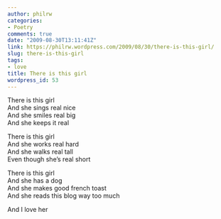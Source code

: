 ```yaml
---
author: philrw
categories:
- Poetry
comments: true
date: "2009-08-30T13:11:41Z"
link: https://philrw.wordpress.com/2009/08/30/there-is-this-girl/
slug: there-is-this-girl
tags:
- love
title: There is this girl
wordpress_id: 53
---
```


There is this girl  
And she sings real nice  
And she smiles real big  
And she keeps it real

There is this girl  
And she works real hard  
And she walks real tall  
Even though she’s real short

There is this girl  
And she has a dog  
And she makes good french toast  
And she reads this blog way too much

And I love her
